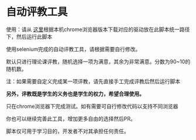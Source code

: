 # 自动评教工具
使用：请从 [这里](https://npm.taobao.org/mirrors/chromedriver/)根据本机chrome浏览器版本下载对应的驱动放在此脚本统一路径下，然后运行此脚本



使用selenium完成的自动评教工具，请根据需要自行修改。

默认只进行理论课评教，随机选择一项为满意，其余为非常满意。分数为90~10的随机数。

注：如果需要自定义完成某一项评教，请先直接手工完成评教后然后运行脚本

**另外，评教既是学生的义务也是学生的权力，希望合理使用。**

只在chrome浏览器下完成测试。如有需要可自行修改代码以支持不同浏览器

你也可以继续完善此工具，增加更多自由的选择然后PR。

脚本仅可用于学习目的，开发者不对其承担任何责任。


